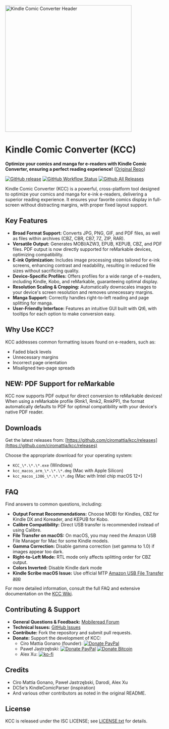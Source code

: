 <picture>
  <source media="(prefers-color-scheme: dark)" srcset="header_dark.jpg">
  <img src="header.jpg" alt="Kindle Comic Converter Header" width="400">
</picture>

# Kindle Comic Converter (KCC)

**Optimize your comics and manga for e-readers with Kindle Comic Converter, ensuring a perfect reading experience!** ([Original Repo](https://github.com/ciromattia/kcc))

[![GitHub release](https://img.shields.io/github/release/ciromattia/kcc.svg)](https://github.com/ciromattia/kcc/releases)
[![GitHub Workflow Status](https://img.shields.io/github/actions/workflow/status/ciromattia/kcc/docker-publish.yml?label=docker%20build)](https://github.com/ciromattia/kcc/pkgs/container/kcc)
[![Github All Releases](https://img.shields.io/github/downloads/ciromattia/kcc/total.svg)](https://github.com/ciromattia/kcc/releases)

Kindle Comic Converter (KCC) is a powerful, cross-platform tool designed to optimize your comics and manga for e-ink e-readers, delivering a superior reading experience. It ensures your favorite comics display in full-screen without distracting margins, with proper fixed layout support.

## Key Features

*   **Broad Format Support:** Converts JPG, PNG, GIF, and PDF files, as well as files within archives (CBZ, CBR, CB7, 7Z, ZIP, RAR).
*   **Versatile Output:** Generates MOBI/AZW3, EPUB, KEPUB, CBZ, and PDF files. PDF output is now directly supported for reMarkable devices, optimizing compatibility.
*   **E-ink Optimization:** Includes image processing steps tailored for e-ink screens, enhancing contrast and readability, resulting in reduced file sizes without sacrificing quality.
*   **Device-Specific Profiles:** Offers profiles for a wide range of e-readers, including Kindle, Kobo, and reMarkable, guaranteeing optimal display.
*   **Resolution Scaling & Cropping:** Automatically downscales images to your device's screen resolution and removes unnecessary margins.
*   **Manga Support:** Correctly handles right-to-left reading and page splitting for manga.
*   **User-Friendly Interface:** Features an intuitive GUI built with Qt6, with tooltips for each option to make conversion easy.

## Why Use KCC?

KCC addresses common formatting issues found on e-readers, such as:

*   Faded black levels
*   Unnecessary margins
*   Incorrect page orientation
*   Misaligned two-page spreads

## NEW: PDF Support for reMarkable

KCC now supports PDF output for direct conversion to reMarkable devices! When using a reMarkable profile (Rmk1, Rmk2, RmkPP), the format automatically defaults to PDF for optimal compatibility with your device's native PDF reader.

## Downloads

Get the latest releases from: [https://github.com/ciromattia/kcc/releases](https://github.com/ciromattia/kcc/releases)

Choose the appropriate download for your operating system:

*   `KCC_\*.\*.\*.exe` (Windows)
*   `kcc_macos_arm_\*.\*.\*.dmg` (Mac with Apple Silicon)
*   `kcc_macos_i386_\*.\*.\*.dmg` (Mac with Intel chip macOS 12+)

## FAQ

Find answers to common questions, including:

*   **Output Format Recommendations:**  Choose MOBI for Kindles, CBZ for Kindle DX and Koreader, and KEPUB for Kobo.
*   **Calibre Compatibility:** Direct USB transfer is recommended instead of using Calibre.
*   **File Transfer on macOS:** On macOS, you may need the Amazon USB File Manager for Mac for some Kindle models.
*   **Gamma Correction:** Disable gamma correction (set gamma to 1.0) if images appear too dark.
*   **Right-to-Left Mode:** RTL mode only affects splitting order for CBZ output.
*   **Colors Inverted:** Disable Kindle dark mode
*   **Kindle Scribe macOS Issue:** Use official MTP [Amazon USB File Transfer app](https://www.amazon.com/gp/help/customer/display.html/ref=hp_Connect_USB_MTP?nodeId=TCUBEdEkbIhK07ysFu)

For more detailed information, consult the full FAQ and extensive documentation on the [KCC Wiki](https://github.com/ciromattia/kcc/wiki/).

## Contributing & Support

*   **General Questions & Feedback:**  [Mobileread Forum](http://www.mobileread.com/forums/showthread.php?t=207461)
*   **Technical Issues:** [GitHub Issues](https://github.com/ciromattia/kcc/issues/new)
*   **Contribute:** Fork the repository and submit pull requests.
*   **Donate:** Support the development of KCC:
    *   Ciro Mattia Gonano (founder): [![Donate PayPal](https://img.shields.io/badge/Donate-PayPal-green.svg)](https://www.paypal.com/cgi-bin/webscr?cmd=_s-xclick&hosted_button_id=D8WNYNPBGDAS2)
    *   Paweł Jastrzębski:  [![Donate PayPal](https://img.shields.io/badge/Donate-PayPal-green.svg)](https://www.paypal.com/cgi-bin/webscr?cmd=_s-xclick&hosted_button_id=YTTJ4LK2JDHPS)  [![Donate Bitcoin](https://img.shields.io/badge/Donate-Bitcoin-green.svg)](https://jastrzeb.ski/donate/)
    *   Alex Xu: [![ko-fi](https://ko-fi.com/img/githubbutton_sm.svg)](https://ko-fi.com/Q5Q41BW8HS)

## Credits

*   Ciro Mattia Gonano, Paweł Jastrzębski, Darodi, Alex Xu
*   DC5e's KindleComicParser (inspiration)
*   And various other contributors as noted in the original README.

## License

KCC is released under the ISC LICENSE; see [LICENSE.txt](./LICENSE.txt) for details.